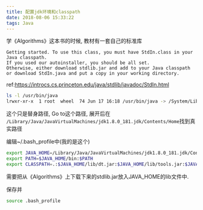 ```yaml
---
title: 配置jdk环境和classpath
date: 2018-08-06 15:33:22
tags: Java
---
```


学《Algorithms》这本书的时候, 教材有一套自己的标准库
```
Getting started. To use this class, you must have StdIn.class in your Java classpath.
If you used our autoinstaller, you should be all set. 
Otherwise, either download stdlib.jar and add to your Java classpath or download StdIn.java and put a copy in your working directory.
```
ref:https://introcs.cs.princeton.edu/java/stdlib/javadoc/StdIn.html


```sh
ls -l /usr/bin/java
lrwxr-xr-x  1 root  wheel  74 Jun 17 16:18 /usr/bin/java -> /System/Library/Frameworks/JavaVM.framework/Versions/Current/Commands/java
```

这个只是替身路径, Go to这个路径, 展开后在
`/Library/Java/JavaVirtualMachines/jdk1.8.0_181.jdk/Contents/Home`找到真实路径


编辑~/.bash_profile中(我的是这个)
```sh
export JAVA_HOME=/Library/Java/JavaVirtualMachines/jdk1.8.0_181.jdk/Contents/Home #jdk安装路径   
export PATH=$JAVA_HOME/bin:$PATH 
export CLASSPATH=.:$JAVA_HOME/lib/dt.jar:$JAVA_HOME/lib/tools.jar:$JAVA_HOME/lib/stdlib.jar
```

需要把从《Algorithms》上下载下来的stdlib.jar放入JAVA_HOME的lib文件中.

保存并
```sh
source .bash_profile
```

